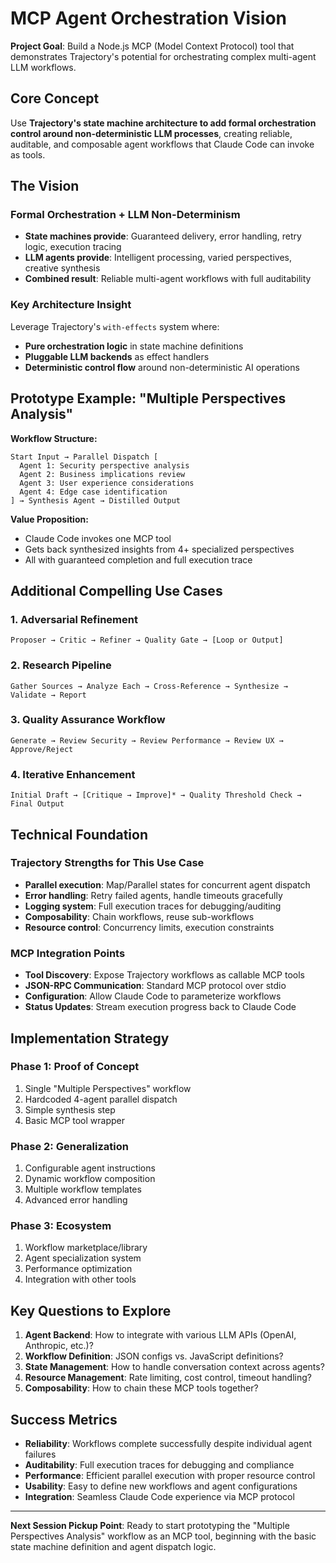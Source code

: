 # MCP Agent Orchestration Vision

**Project Goal**: Build a Node.js MCP (Model Context Protocol) tool that demonstrates Trajectory's potential for orchestrating complex multi-agent LLM workflows.

## Core Concept

Use **Trajectory's state machine architecture to add formal orchestration control around non-deterministic LLM processes**, creating reliable, auditable, and composable agent workflows that Claude Code can invoke as tools.

## The Vision

### Formal Orchestration + LLM Non-Determinism
- **State machines provide**: Guaranteed delivery, error handling, retry logic, execution tracing
- **LLM agents provide**: Intelligent processing, varied perspectives, creative synthesis
- **Combined result**: Reliable multi-agent workflows with full auditability

### Key Architecture Insight
Leverage Trajectory's `with-effects` system where:
- **Pure orchestration logic** in state machine definitions
- **Pluggable LLM backends** as effect handlers
- **Deterministic control flow** around non-deterministic AI operations

## Prototype Example: "Multiple Perspectives Analysis"

**Workflow Structure:**
```
Start Input → Parallel Dispatch [
  Agent 1: Security perspective analysis
  Agent 2: Business implications review  
  Agent 3: User experience considerations
  Agent 4: Edge case identification
] → Synthesis Agent → Distilled Output
```

**Value Proposition:**
- Claude Code invokes one MCP tool
- Gets back synthesized insights from 4+ specialized perspectives
- All with guaranteed completion and full execution trace

## Additional Compelling Use Cases

### 1. Adversarial Refinement
```
Proposer → Critic → Refiner → Quality Gate → [Loop or Output]
```

### 2. Research Pipeline
```
Gather Sources → Analyze Each → Cross-Reference → Synthesize → Validate → Report
```

### 3. Quality Assurance Workflow
```
Generate → Review Security → Review Performance → Review UX → Approve/Reject
```

### 4. Iterative Enhancement
```
Initial Draft → [Critique → Improve]* → Quality Threshold Check → Final Output
```

## Technical Foundation

### Trajectory Strengths for This Use Case
- **Parallel execution**: Map/Parallel states for concurrent agent dispatch
- **Error handling**: Retry failed agents, handle timeouts gracefully
- **Logging system**: Full execution traces for debugging/auditing
- **Composability**: Chain workflows, reuse sub-workflows
- **Resource control**: Concurrency limits, execution constraints

### MCP Integration Points
- **Tool Discovery**: Expose Trajectory workflows as callable MCP tools
- **JSON-RPC Communication**: Standard MCP protocol over stdio
- **Configuration**: Allow Claude Code to parameterize workflows
- **Status Updates**: Stream execution progress back to Claude Code

## Implementation Strategy

### Phase 1: Proof of Concept
1. Single "Multiple Perspectives" workflow
2. Hardcoded 4-agent parallel dispatch
3. Simple synthesis step
4. Basic MCP tool wrapper

### Phase 2: Generalization
1. Configurable agent instructions
2. Dynamic workflow composition
3. Multiple workflow templates
4. Advanced error handling

### Phase 3: Ecosystem
1. Workflow marketplace/library
2. Agent specialization system
3. Performance optimization
4. Integration with other tools

## Key Questions to Explore

1. **Agent Backend**: How to integrate with various LLM APIs (OpenAI, Anthropic, etc.)?
2. **Workflow Definition**: JSON configs vs. JavaScript definitions?
3. **State Management**: How to handle conversation context across agents?
4. **Resource Management**: Rate limiting, cost control, timeout handling?
5. **Composability**: How to chain these MCP tools together?

## Success Metrics

- **Reliability**: Workflows complete successfully despite individual agent failures
- **Auditability**: Full execution traces for debugging and compliance
- **Performance**: Efficient parallel execution with proper resource control
- **Usability**: Easy to define new workflows and agent configurations
- **Integration**: Seamless Claude Code experience via MCP protocol

---

**Next Session Pickup Point**: Ready to start prototyping the "Multiple Perspectives Analysis" workflow as an MCP tool, beginning with the basic state machine definition and agent dispatch logic.
